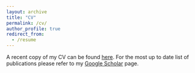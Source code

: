 ```yaml
---
layout: archive
title: "CV"
permalink: /cv/
author_profile: true
redirect_from:
  - /resume
---
```


A recent copy of my CV can be found [here](/files/Poorman_CV.pdf). For the most up to date list of publications please refer to my [Google Scholar](https://scholar.google.com/citations?user=_whgkpcAAAAJ&hl=en) page. 
